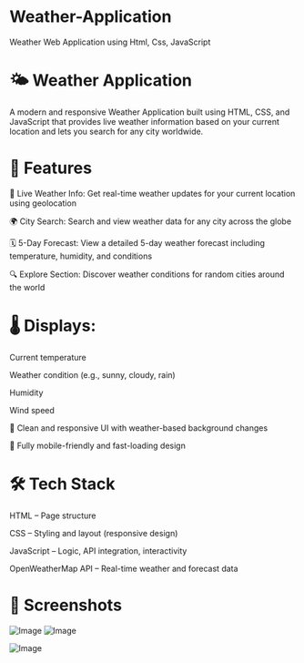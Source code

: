# Weather-Application
Weather Web Application using Html, Css, JavaScript

# 🌤️ Weather Application
A modern and responsive Weather Application built using HTML, CSS, and JavaScript that provides live weather information based on your current location and lets you search for any city worldwide.

# 🚀 Features
📍 Live Weather Info: Get real-time weather updates for your current location using geolocation

🌍 City Search: Search and view weather data for any city across the globe

🗓️ 5-Day Forecast: View a detailed 5-day weather forecast including temperature, humidity, and conditions

🔍 Explore Section: Discover weather conditions for random cities around the world

# 🌡️ Displays:

Current temperature

Weather condition (e.g., sunny, cloudy, rain)

Humidity

Wind speed

🎨 Clean and responsive UI with weather-based background changes

📱 Fully mobile-friendly and fast-loading design

# 🛠️ Tech Stack
HTML – Page structure

CSS – Styling and layout (responsive design)

JavaScript – Logic, API integration, interactivity

OpenWeatherMap API – Real-time weather and forecast data

# 📸 Screenshots

![Image](https://github.com/user-attachments/assets/bd93428d-910d-463a-9fae-8a495688df65)
![Image](https://github.com/user-attachments/assets/a9474ddf-a438-4480-9925-353c1dcd6e9c)

![Image](https://github.com/user-attachments/assets/edbbaa55-23ae-4c2f-a757-f4013725e2fb)
